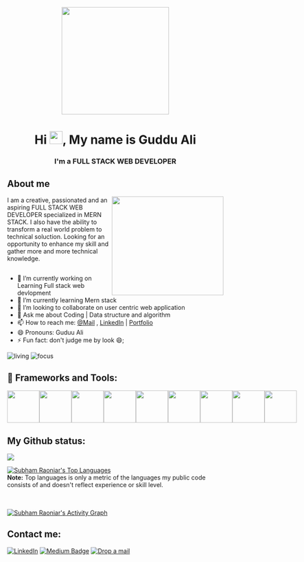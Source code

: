 <div align="center">
<img height="250px" src="https://r7q6w9z6.rocketcdn.me/career/wp-content/uploads/2021/06/2-46.gif"/>
</div>
<h1 align="center">Hi <img height="30px" src="https://raw.githubusercontent.com/MartinHeinz/MartinHeinz/master/wave.gif" >, My name is Guddu Ali</h1>
<h3 align="center">I'm a FULL STACK WEB DEVELOPER</h3>

## About me
<img align='right' src="https://www.scoopbyte.com/wp-content/uploads/2021/09/0_HICLyAdNSIyT0ODU.jpg" width="260" height='230'>
I am a creative, passionated and an aspiring FULL STACK WEB DEVELOPER specialized in MERN STACK. I also have the ability to transform a real world problem to technical soluction. Looking for an opportunity to enhance my skill and gather more and more technical knowledge.


## 
- 🔭 I’m currently working on Learning Full stack web devlopment
- 🌱 I’m currently learning Mern stack
- 👯 I’m looking to collaborate on user centric web application
- 💬 Ask me about Coding | Data structure and algorithm
- 📫 How to reach me: <a href="gudduali93@yahoo.com">@Mail</a> , <a href="https://www.linkedin.com/in/guddu-ali-00697a119/">LinkedIn</a> | <a href="https://guddu-ali-portfolio.netlify.app/">Portfolio</a>
- 😄 Pronouns: Guduu Ali
- ⚡ Fun fact: don't judge me by look 😄;

![living](https://img.shields.io/badge/living-Mumbai,Maharastara-maroon)
![focus](https://img.shields.io/badge/focus-SoftwareDevlopment-teal)

## 🚀 Frameworks and Tools:
<div style="display: flex">
<img style="height:75px" src="https://camo.githubusercontent.com/0821ae25cbd292f1c724d2fbf808a78136e61c72ec42a1a961d2be9288441930/68747470733a2f2f7777772e77332e6f72672f68746d6c2f6c6f676f2f646f776e6c6f6164732f48544d4c355f4c6f676f5f3531322e706e67"/> 
<img style="height:75px" src="https://camo.githubusercontent.com/9977319498c69f17a1034d75afcc29cceb175f4f98584c40d756478841ba62e0/68747470733a2f2f696d61676573372e77656279646f2e636f6d2f39302f393039383734362f333935382f34366432643030352d316230322d343936312d616131642d3061626137663732303962642e6a7067"/>
<img style="height:75px" src="https://camo.githubusercontent.com/da839b79b282a7658a172f07e13496fb18bcf9fa624d061def0e80f47a68ff1d/68747470733a2f2f696d672e69636f6e73382e636f6d2f636f6c6f722f34382f3030303030302f6a6176617363726970742e706e67"/>
<img style="height:75px" src="https://camo.githubusercontent.com/04ac2546b58f898879a6580277f10bfceece97d7fa3f20d69cdcee599324ee05/68747470733a2f2f6164646f6e732e6d6f7a696c6c612e6f72672f757365722d6d656469612f70726576696577732f66756c6c2f3233392f3233393934312e706e673f6d6f6469666965643d31363232313336313230"/>
<img style="height:75px" src="https://camo.githubusercontent.com/29a942d5b4d90d058090fa0bdb8722711d0905a11cd98e3a9e9b2a94031f31f4/68747470733a2f2f696e66696e617070732e636f6d2f77702d636f6e74656e742f75706c6f6164732f323031382f31302f6d6f6e676f64622d6c6f676f2e706e67"/>
<img style="height:75px" src="https://camo.githubusercontent.com/8e67b9eb4900eec5d54fa3e6b79135140e2db16b960afe0f87ed2fb87d87be25/68747470733a2f2f736f667470726f646967792e636f6d2f77702d636f6e74656e742f75706c6f6164732f323031392f30362f6e6f64656a732d6c6f676f2e706e67"/>
<img style="height:75px" src="https://camo.githubusercontent.com/6c10a8bff81bb32c29f35514bf2a2bcb434398b49a8a2a4b18343ae710ccd2f8/68747470733a2f2f6272616e646570732e636f6d2f6c6f676f2d646f776e6c6f61642f4e2f4e706d2d6c6f676f2d766563746f722d30312e737667"/>
<img style="height:75px" src="https://camo.githubusercontent.com/93b32389bf746009ca2370de7fe06c3b5146f4c99d99df65994f9ced0ba41685/68747470733a2f2f7777772e766563746f726c6f676f2e7a6f6e652f6c6f676f732f676574706f73746d616e2f676574706f73746d616e2d69636f6e2e737667"/>
<img style="height:75px" src="https://camo.githubusercontent.com/bc60041f5ea7b022c6419b73a15aaac12a2ede682867ec0d3e3c9ec374dce54b/68747470733a2f2f696d672e69636f6e73382e636f6d2f636f6c6f722f34382f3030303030302f6769742e706e67"/>
  </div>

## My Github status:
<img src="https://github-readme-stats.vercel.app/api?username=GUDDU434&&show_icons=true&title_color=ffffff&icon_color=bb2acf&text_color=daf7dc&bg_color=151515"/>

  <a href="https://github.com/GUDDU434/github-readme-stats"><img alt="Subham Raoniar's Top Languages" src="https://github-readme-stats.vercel.app/api/top-langs/?username=GUDDU434&langs_count=8&count_private=true&layout=compact&theme=react&hide_border=true&bg_color=0D1117" /></a>
  <br/>
  <b>Note:</b> Top languages is only a metric of the languages my public code consists of and doesn't reflect experience or skill level.

<br/>
<br/>
<a href="https://github.com/GUDDU434/github-readme-activity-graph"><img alt="Subham Raoniar's Activity Graph" src="https://activity-graph.herokuapp.com/graph?username=GUDDU434&bg_color=0D1117&color=5BCDEC&line=5BCDEC&point=FFFFFF&hide_border=true" /></a>
<br/>

## Contact me:
[![LinkedIn](https://img.shields.io/badge/LinkedIn--informational?style=flat&logo=linkedin&logoColor=lightblue&color=crimson)](https://www.linkedin.com/in/guddu-ali-00697a119/)
[![Medium Badge](https://img.shields.io/badge/Medium--informational?style=flat&logo=medium&logoColor=white&color=yellow)](https://medium.com/@gudduali93)
[![Drop a mail](https://img.shields.io/badge/GitHub--informational?style=flat&logo=github&logoColor=white&color=blue)](gudduali93@yahoo.com)
